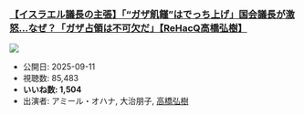 ### [【イスラエル議長の主張】「“ガザ飢饉”はでっち上げ」国会議長が激怒...なぜ？「ガザ占領は不可欠だ」【ReHacQ高橋弘樹】](https://www.youtube.com/watch?v=sfANUB9tMXo)
[![](https://img.youtube.com/vi/sfANUB9tMXo/sddefault.jpg)](https://www.youtube.com/watch?v=sfANUB9tMXo)
-   公開日: 2025-09-11
-   視聴数: 85,483
-   **いいね数: 1,504**
-   出演者: アミール・オハナ, 大治朋子, [高橋弘樹](/rehacq_fan/people/高橋弘樹 "wikilink")
